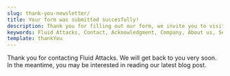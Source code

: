 ```yaml
---
slug: thank-you-newsletter/
title: Your form was submitted succesfully!
description: Thank you for filling out our form, we invite you to visit our Blog entries.
keywords: Fluid Attacks, Contact, Acknowledgment, Company, About us, Security
template: thankYou
---
```


Thank you for contacting Fluid Attacks. We will get back to you very soon.
In the meantime, you may be interested in reading our latest blog post.
